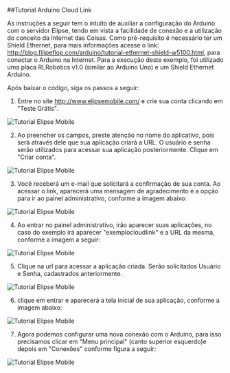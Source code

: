 ##Tutorial Arduino Cloud Link

As instruções a seguir tem o intuito de auxiliar a configuração do Arduino com o servidor Elipse, tendo em vista a facilidade de conexão e a utilização do conceito da Internet das Coisas. Como pré-requisito é necessário ter um Shield Ethernet, para mais informações acesse o link: http://blog.filipeflop.com/arduino/tutorial-ethernet-shield-w5100.html, para conectar o Arduino na Internet. Para a execução deste exemplo, foi utilizado uma placa RLRobotics v1.0 (similar ao Arduino Uno) e um Shield Ethernet Arduino.

Após baixar o código, siga os passos a seguir: 


1. Entre no site http://www.elipsemobile.com/ e crie sua conta clicando em "Teste Grátis".

 ![Tutorial Elipse Mobile](https://github.com/elipsemobile/ArduinoCloudLink/blob/master/Doc/Img/screen1.PNG)
 
2. Ao preencher os campos, preste atenção no nome do aplicativo, pois será através dele que sua 
aplicação criará a URL. O usuário e senha serão utilizados para acessar sua aplicação posteriormente. 
Clique em "Criar conta".

![Tutorial Elipse Mobile](https://github.com/elipsemobile/ArduinoCloudLink/blob/master/Doc/Img/screen2.PNG)

3. Você receberá um e-mail que solicitará a confirmação de sua conta. Ao acessar o link, aparecerá uma mensagem de agradecimento e a opção para ir ao painel administrativo, conforme a imagem abaixo:

![Tutorial Elipse Mobile](https://github.com/elipsemobile/ArduinoCloudLink/blob/master/Doc/Img/screen3.PNG)

4. Ao entrar no painel administrativo, irão aparecer suas aplicações, no caso do exemplo irá aparecer "exemplocloudlink" e a URL da mesma, conforme a imagem a seguir:

![Tutorial Elipse Mobile](https://github.com/elipsemobile/ArduinoCloudLink/blob/master/Doc/Img/screen4.PNG)

5. Clique na url para acessar a aplicação criada. Serão solicitados Usuário e Senha, cadastrados anteriormente.

![Tutorial Elipse Mobile](https://github.com/elipsemobile/ArduinoCloudLink/blob/master/Doc/Img/screen5.PNG)

6. clique em entrar e aparecerá a tela inicial de sua aplicação, conforme a imagem abaixo:

![Tutorial Elipse Mobile](https://github.com/elipsemobile/ArduinoCloudLink/blob/master/Doc/Img/screen6.PNG)

7. Agora podemos configurar uma nova conexão com o Arduino, para isso precisamos clicar em "Menu principal" (canto superior esquerdo)e depois em "Conexões" conforme figura a seguir:

![Tutorial Elipse Mobile](https://github.com/elipsemobile/ArduinoCloudLink/blob/master/Doc/Img/screen7.PNG)


